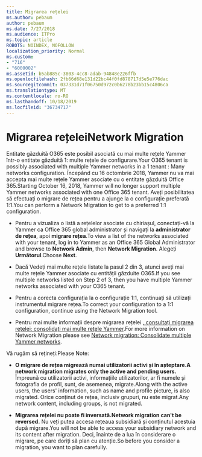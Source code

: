 ```yaml
---
title: Migrarea rețelei
ms.author: pebaum
author: pebaum
ms.date: 7/27/2018
ms.audience: ITPro
ms.topic: article
ROBOTS: NOINDEX, NOFOLLOW
localization_priority: Normal
ms.custom:
- "716"
- "6000002"
ms.assetid: b5ab885c-3803-4cc8-adab-94848e226ffb
ms.openlocfilehash: 2fb66d68e131d22bc44f0fd878717d5e5e776dac
ms.sourcegitcommit: 037331d71f06750d972c0b6278b23bb15c4806ca
ms.translationtype: MT
ms.contentlocale: ro-RO
ms.lasthandoff: 10/18/2019
ms.locfileid: "36734717"
---
```

# <a name="network-migration"></a><span data-ttu-id="d354a-102">Migrarea rețelei</span><span class="sxs-lookup"><span data-stu-id="d354a-102">Network Migration</span></span>

<span data-ttu-id="d354a-103">Entitate găzduită O365 este posibil asociată cu mai multe rețele Yammer într-o entitate găzduită 1: multe rețele de configurare.</span><span class="sxs-lookup"><span data-stu-id="d354a-103">Your O365 tenant is possibly associated with multiple Yammer networks in a 1 tenant : Many networks configuration.</span></span> <span data-ttu-id="d354a-104">Începând cu 16 octombrie 2018, Yammer nu va mai accepta mai multe rețele Yammer asociate cu o entitate găzduită Office 365.</span><span class="sxs-lookup"><span data-stu-id="d354a-104">Starting October 16, 2018, Yammer will no longer support multiple Yammer networks associated with one Office 365 tenant.</span></span> <span data-ttu-id="d354a-105">Aveți posibilitatea să efectuați o migrare de rețea pentru a ajunge la o configurație preferată 1:1.</span><span class="sxs-lookup"><span data-stu-id="d354a-105">You can perform a Network Migration to get to a preferred 1:1 configuration.</span></span>
  
- <span data-ttu-id="d354a-106">Pentru a vizualiza o listă a rețelelor asociate cu chiriașul, conectați-vă la Yammer ca Office 365 global administrator și navigați la **administrator de rețea**, apoi **migrare rețea**.</span><span class="sxs-lookup"><span data-stu-id="d354a-106">To view a list of the networks associated with your tenant, log in to Yammer as an Office 365 Global Administrator and browse to **Network Admin**, then **Network Migration**.</span></span> <span data-ttu-id="d354a-107">Alegeți **Următorul**.</span><span class="sxs-lookup"><span data-stu-id="d354a-107">Choose **Next**.</span></span>

- <span data-ttu-id="d354a-108">Dacă Vedeți mai multe rețele listate la pasul 2 din 3, atunci aveți mai multe rețele Yammer asociate cu entității găzduite O365.</span><span class="sxs-lookup"><span data-stu-id="d354a-108">If you see multiple networks listed on Step 2 of 3, then you have multiple Yammer networks associated with your O365 tenant.</span></span>

- <span data-ttu-id="d354a-109">Pentru a corecta configurația la o configurație 1:1, continuați să utilizați instrumentul migrare rețea.</span><span class="sxs-lookup"><span data-stu-id="d354a-109">To correct your configuration to a 1:1 configuration, continue using the Network Migration tool.</span></span>

- <span data-ttu-id="d354a-110">Pentru mai multe informații despre migrarea rețelei [, consultați migrarea rețelei: consolidați mai multe rețele Yammer](https://docs.microsoft.com/yammer/configure-your-yammer-network/consolidate-multiple-yammer-networks).</span><span class="sxs-lookup"><span data-stu-id="d354a-110">For more information on Network Migration please see [Network migration: Consolidate multiple Yammer networks](https://docs.microsoft.com/yammer/configure-your-yammer-network/consolidate-multiple-yammer-networks).</span></span>

<span data-ttu-id="d354a-111">Vă rugăm să rețineți:</span><span class="sxs-lookup"><span data-stu-id="d354a-111">Please Note:</span></span>
  
- <span data-ttu-id="d354a-112">**O migrare de rețea migrează numai utilizatorii activi și în așteptare.**</span><span class="sxs-lookup"><span data-stu-id="d354a-112">**A network migration migrates only the active and pending users.**</span></span> <span data-ttu-id="d354a-113">Împreună cu utilizatorii activi, informațiile utilizatorilor, ar fi numele și fotografia de profil, sunt, de asemenea, migrate.</span><span class="sxs-lookup"><span data-stu-id="d354a-113">Along with the active users, the users' information, such as name and profile picture, is also migrated.</span></span> <span data-ttu-id="d354a-114">Orice conținut de rețea, inclusiv grupuri, nu este migrat.</span><span class="sxs-lookup"><span data-stu-id="d354a-114">Any network content, including groups, is not migrated.</span></span>

- <span data-ttu-id="d354a-115">**Migrarea rețelei nu poate fi inversată.**</span><span class="sxs-lookup"><span data-stu-id="d354a-115">**Network migration can't be reversed.**</span></span> <span data-ttu-id="d354a-116">Nu veți putea accesa rețeaua subsidiară și conținutul acestuia după migrare.</span><span class="sxs-lookup"><span data-stu-id="d354a-116">You will not be able to access your subsidiary network and its content after migration.</span></span> <span data-ttu-id="d354a-117">Deci, înainte de a lua în considerare o migrare, pe care doriți să plan cu atenție.</span><span class="sxs-lookup"><span data-stu-id="d354a-117">So before you consider a migration, you want to plan carefully.</span></span>
